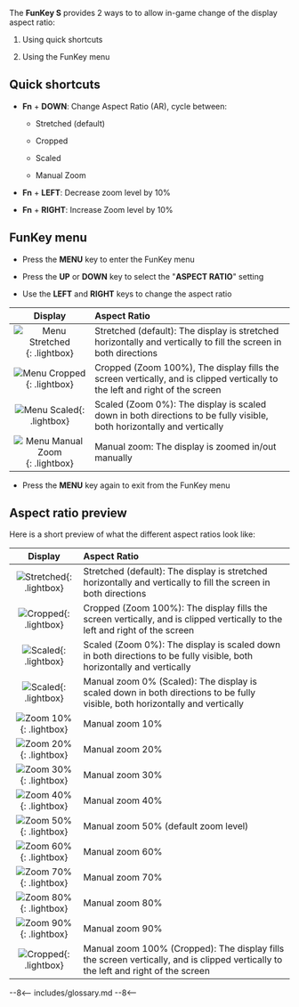 The **FunKey S** provides 2 ways to to allow in-game change of the
display aspect ratio:

 1. Using quick shortcuts

 2. Using the FunKey menu

## Quick shortcuts

 - **Fn** + **DOWN**: Change Aspect Ratio (AR), cycle between:

    - Stretched (default)

    - Cropped

    - Scaled

    - Manual Zoom

 - **Fn** + **LEFT**: Decrease zoom level by 10%

 - **Fn** + **RIGHT**: Increase Zoom level by 10%

## FunKey menu

 - Press the **MENU** key to enter the FunKey menu

 - Press the **UP** or **DOWN** key to select the "**ASPECT RATIO**" setting

 - Use the **LEFT** and **RIGHT** keys to change the aspect ratio

| **Display**                                                           | **Aspect Ratio**                                                                                                            |
|:---------------------------------------------------------------------:|:----------------------------------------------------------------------------------------------------------------------------|
| ![Menu Stretched](/assets/images/Menu_Stretched.png){: .lightbox}     | Stretched (default): The display is stretched horizontally and vertically to fill the screen in both directions             |
| ![Menu Cropped](/assets/images/Menu_Cropped.png){: .lightbox}         | Cropped (Zoom 100%), The display fills the screen vertically, and is clipped vertically to the left and right of the screen |
| ![Menu Scaled](/assets/images/Menu_Scaled.png){: .lightbox}           | Scaled (Zoom 0%): The display is scaled down in both directions to be fully visible, both horizontally and vertically       |
| ![Menu Manual Zoom](/assets/images/Menu_Manual_Zoom.png){: .lightbox} | Manual zoom: The display is zoomed in/out manually                                                                          |

 - Press the **MENU** key again to exit from the FunKey menu

## Aspect ratio preview

Here is a short preview of what the different aspect ratios look like:

| **Display**                                             | **Aspect Ratio**                                                                                                                   |
|:-------------------------------------------------------:|:-----------------------------------------------------------------------------------------------------------------------------------|
| ![Stretched](/assets/images/Stretched.png){: .lightbox} | Stretched (default): The display is stretched horizontally and vertically to fill the screen in both directions                    |
| ![Cropped](/assets/images/Cropped.png){: .lightbox}     | Cropped (Zoom 100%): The display fills the screen vertically, and is clipped vertically to the left and right of the screen        |
| ![Scaled](/assets/images/Scaled.png){: .lightbox}       | Scaled (Zoom 0%): The display is scaled down in both directions to be fully visible, both horizontally and vertically              |
| ![Scaled](/assets/images/Scaled.png){: .lightbox}       | Manual zoom 0% (Scaled): The display is scaled down in both directions to be fully visible, both horizontally and vertically       |
| ![Zoom 10%](/assets/images/Zoom10.png){: .lightbox}     | Manual zoom 10%                                                                                                                    |
| ![Zoom 20%](/assets/images/Zoom20.png){: .lightbox}     | Manual zoom 20%                                                                                                                    |
| ![Zoom 30%](/assets/images/Zoom30.png){: .lightbox}     | Manual zoom 30%                                                                                                                    |
| ![Zoom 40%](/assets/images/Zoom40.png){: .lightbox}     | Manual zoom 40%                                                                                                                    |
| ![Zoom 50%](/assets/images/Zoom50.png){: .lightbox}     | Manual zoom 50% (default zoom level)                                                                                               |
| ![Zoom 60%](/assets/images/Zoom60.png){: .lightbox}     | Manual zoom 60%                                                                                                                    |
| ![Zoom 70%](/assets/images/Zoom70.png){: .lightbox}     | Manual zoom 70%                                                                                                                    |
| ![Zoom 80%](/assets/images/Zoom80.png){: .lightbox}     | Manual zoom 80%                                                                                                                    |
| ![Zoom 90%](/assets/images/Zoom90.png){: .lightbox}     | Manual zoom 90%                                                                                                                    |
| ![Cropped](/assets/images/Cropped.png){: .lightbox}     | Manual zoom 100% (Cropped): The display fills the screen vertically, and is clipped vertically to the left and right of the screen |

--8<--
includes/glossary.md
--8<--

